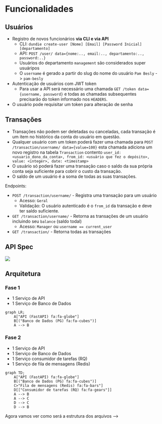 # Funcionalidades

## Usuários

- Registro de novos funcionários **via CLI e via API**
  - CLI: `dundie create-user [Nome] [Email] [Password Inicial] [departamento]`
  - API: `POST /user/ data={nome:.., email:.., departamento:.., password:..}`
  - Usuários do departamento `management` são considerados super usuáripos
  - O `username` é gerado a partir do slug do nome do usuário `Pam Besly` -> `pam-besly`
- Autenticação de usuários com JWT token
  - Para usar a API será necessário uma chamada `GET /token data={username, password}` e todas as chamadas subsequentes precisarão do token informado nos `HEADERS`.
- O usuário pode requisitar um token para alteração de senha

## Transações

- Transações não podem ser deletadas ou canceladas, cada transação
  é um item no histórico da conta do usuário em questão.
- Qualquer usuário com um token poderá fazer uma chamada para `POST /transaction/username/ data={value=100}` esta chamada adiciona um novo registro na tabela `Transaction` contento `user_id: <usuario_dono_da_conta>, from_id: <usuário que fez o depósito>, value: <integer>, date: <timestamp>`
- O usuário só poderá fazer uma transação caso o saldo da sua própria conta seja suficiente para cobrir o custo da transação.
- O saldo de um usuário é a soma de todas as suas transações.

Endpoints:

- `POST /transaction/username/` - Registra uma transação para um usuário
  - Acesso: `Geral`
  - Validação: O usuário autenticado é o `from_id` da transação e deve ter saldo suficiente.
- `GET /transaction/username/` - Retorna as transações de um usuário incluindo seu `balance` (saldo todal)
  - Acesso: `Manager` ou `username == current_user`
- `GET /transaction/` - Retorna todas as transações

## API Spec

![](./images/api_final.png)

## Arquitetura

### Fase 1

- 1 Serviço de API
- 1 Serviço de Banco de Dados

```mermaid
graph LR;
    A["API (FastAPI) fa:fa-globe"]
    B[("Banco de Dados (PG) fa:fa-cubes")]
    A --> B
```
### Fase 2

- 1 Serviço de API
- 1 Serviço de Banco de Dados
- 1 Serviço consumidor de tarefas (RQ)
- 1 Serviço de fila de mensagens (Redis)

```mermaid
graph TD;
    A["API (FastAPI) fa:fa-globe"]
    B[("Banco de Dados (PG) fa:fa-cubes")]
    C>"Fila de mensagens (Redis) fa:fa-bars"]
    D[["Consumidor de tarefas (RQ) fa:fa-gears"]]
    A --> B
    A --> C
    D --> C
    D --> B
```

Agora vamos ver como será a estrutura dos arquivos -->
